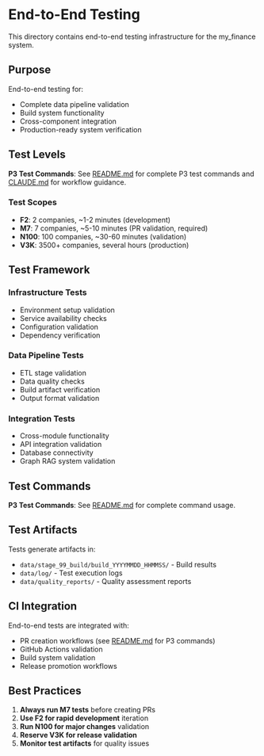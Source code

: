# End-to-End Testing

This directory contains end-to-end testing infrastructure for the my_finance system.

## Purpose

End-to-end testing for:
- Complete data pipeline validation
- Build system functionality
- Cross-component integration
- Production-ready system verification

## Test Levels

**P3 Test Commands**: See [README.md](../../README.md) for complete P3 test commands and [CLAUDE.md](../../CLAUDE.md) for workflow guidance.

### Test Scopes
- **F2**: 2 companies, ~1-2 minutes (development)
- **M7**: 7 companies, ~5-10 minutes (PR validation, required)  
- **N100**: 100 companies, ~30-60 minutes (validation)
- **V3K**: 3500+ companies, several hours (production)

## Test Framework

### Infrastructure Tests
- Environment setup validation
- Service availability checks
- Configuration validation
- Dependency verification

### Data Pipeline Tests  
- ETL stage validation
- Data quality checks
- Build artifact verification
- Output format validation

### Integration Tests
- Cross-module functionality
- API integration validation
- Database connectivity
- Graph RAG system validation

## Test Commands

**P3 Test Commands**: See [README.md](../../README.md) for complete command usage.

## Test Artifacts

Tests generate artifacts in:
- `data/stage_99_build/build_YYYYMMDD_HHMMSS/` - Build results
- `data/log/` - Test execution logs
- `data/quality_reports/` - Quality assessment reports

## CI Integration

End-to-end tests are integrated with:
- PR creation workflows (see [README.md](../../README.md) for P3 commands)
- GitHub Actions validation
- Build system validation
- Release promotion workflows

## Best Practices

1. **Always run M7 tests** before creating PRs
2. **Use F2 for rapid development** iteration
3. **Run N100 for major changes** validation
4. **Reserve V3K for release validation**
5. **Monitor test artifacts** for quality issues